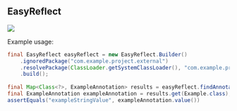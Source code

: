 ## EasyReflect

[![](https://jitpack.io/v/dexuby/EasyReflect.svg)](https://jitpack.io/#dexuby/EasyReflect)

Example usage:
```java
final EasyReflect easyReflect = new EasyReflect.Builder()
    .ignoredPackage("com.example.project.external")
    .resolvePackage(ClassLoader.getSystemClassLoader(), "com.example.project")
    .build();
    
final Map<Class<?>, ExampleAnnotation> results = easyReflect.findAnnotatedClasses(ExampleAnnotation.class);
final ExampleAnnotation exampleAnnotation = results.get(Example.class);
assertEquals("exampleStringValue", exampleAnnotation.value())
```

